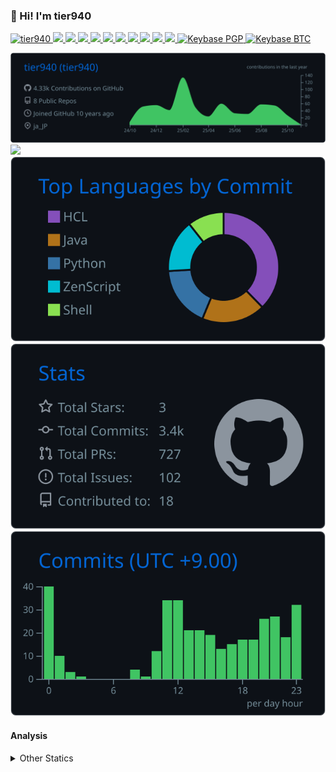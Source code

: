 ### 👋 Hi! I'm tier940

<p align="left"> 
  <a href="https://github.com/tier940/tier940/">
    <img src="https://komarev.com/ghpvc/?username=tier940" alt="tier940" />
  </a>
  <a href="http://twitter.com/tier940">
    <img height="20" src="https://img.shields.io/twitter/follow/tier940?label=Twitter&logo=twitter&style=flat" />
  </a>
  <a href="https://github.com/tier940">
    <img height="20" src="https://img.shields.io/github/followers/tier940?label=follow&logo=github&style=flat" />
  </a>
  <a href="https://www.reddit.com/user/tier940">
    <img height="20" src="https://img.shields.io/reddit/user-karma/combined/tier940?label=Reddit&logo=reddit&style=flat" />
  </a>
  <a href="https://stackoverflow.com/users/17317833/tier940">
    <img height="20" src="https://img.shields.io/stackexchange/stackoverflow/r/17317833?label=StackOverflow&logo=stack-overflow&style=flat" />
  </a>
  <a href="https://zenn.dev/tier940">
    <img height="20" src="https://zenn.badge.nikaera.com/s/tier940/likes" />
  </a>
  <a href="https://zenn.dev/tier940">
    <img height="20" src="https://zenn.badge.nikaera.com/s/tier940/followers" />
  </a>
  <a href="https://zenn.dev/tier940">
    <img height="20" src="https://zenn.badge.nikaera.com/s/tier940/articles" />
  </a>
  <a href="http://qiita.com/tier940">
    <img height="20" src="https://qiita-badge.apiapi.app/s/tier940/posts.svg" />
  </a>
  <a href="http://qiita.com/tier940">
    <img height="20" src="https://qiita-badge.apiapi.app/s/tier940/contributions.svg" />
  </a>
  <a href="https://github.com/tier940/tier940/">
    <img height="20" src="https://github.com/tier940/tier940/actions/workflows/main.yml/badge.svg" />
  </a>
  <a href="https://keybase.io/tier940">
    <img alt="Keybase PGP" src="https://img.shields.io/keybase/pgp/tier940">
  </a>
  <a href="https://keybase.io/tier940">
    <img alt="Keybase BTC" src="https://img.shields.io/keybase/btc/tier940">
  </a>
</p>

[![](https://raw.githubusercontent.com/tier940/tier940/main/profile-summary-card-output/github_dark/0-profile-details.svg)](https://github.com/vn7n24fzkq/github-profile-summary-cards)
[![](https://raw.githubusercontent.com/tier940/tier940/main/profile-summary-card-output/github_dark/1-repos-per-language.svg)](https://github.com/vn7n24fzkq/github-profile-summary-cards) [![](https://raw.githubusercontent.com/tier940/tier940/main/profile-summary-card-output/github_dark/2-most-commit-language.svg)](https://github.com/vn7n24fzkq/github-profile-summary-cards)
[![](https://raw.githubusercontent.com/tier940/tier940/main/profile-summary-card-output/github_dark/3-stats.svg)](https://github.com/vn7n24fzkq/github-profile-summary-cards) [![](https://raw.githubusercontent.com/tier940/tier940/main/profile-summary-card-output/github_dark/4-productive-time.svg)](https://github.com/vn7n24fzkq/github-profile-summary-cards)


#### Analysis
<!-- <img height="150" src="https://github.com/tier940/tier940/blob/master/images/stat.svg" alt="Alternative Text"/> -->

<details>
  <summary>Other Statics</summary>
  <!--START_SECTION:waka-->
![Code Time](http://img.shields.io/badge/Code%20Time-3%2C060%20hrs%2021%20mins-blue)

**🐱 My GitHub Data** 

> 📦 22.0 kB Used in GitHub's Storage 
 > 
> 💼 Opted to Hire
 > 
> 📜 11 Public Repositories 
 > 
> 🔑 2 Private Repositories 
 > 
**I'm an Early 🐤** 

```text
🌞 Morning                1646 commits        ████░░░░░░░░░░░░░░░░░░░░░   15.69 % 
🌆 Daytime                3840 commits        █████████░░░░░░░░░░░░░░░░   36.60 % 
🌃 Evening                3888 commits        █████████░░░░░░░░░░░░░░░░   37.06 % 
🌙 Night                  1117 commits        ███░░░░░░░░░░░░░░░░░░░░░░   10.65 % 
```
📅 **I'm Most Productive on Saturday** 

```text
Monday                   1028 commits        ██░░░░░░░░░░░░░░░░░░░░░░░   09.80 % 
Tuesday                  1828 commits        ████░░░░░░░░░░░░░░░░░░░░░   17.42 % 
Wednesday                1228 commits        ███░░░░░░░░░░░░░░░░░░░░░░   11.71 % 
Thursday                 1213 commits        ███░░░░░░░░░░░░░░░░░░░░░░   11.56 % 
Friday                   1332 commits        ███░░░░░░░░░░░░░░░░░░░░░░   12.70 % 
Saturday                 2056 commits        █████░░░░░░░░░░░░░░░░░░░░   19.60 % 
Sunday                   1806 commits        ████░░░░░░░░░░░░░░░░░░░░░   17.21 % 
```


📊 **This Week I Spent My Time On** 

```text
🕑︎ Time Zone: Asia/Tokyo

💬 Programming Languages: 
Other                    34 hrs 26 mins      █████████████████████░░░░   82.18 % 
YAML                     1 hr 52 mins        █░░░░░░░░░░░░░░░░░░░░░░░░   04.46 % 
Text                     1 hr 37 mins        █░░░░░░░░░░░░░░░░░░░░░░░░   03.87 % 
Markdown                 1 hr 16 mins        █░░░░░░░░░░░░░░░░░░░░░░░░   03.03 % 
INI                      1 hr 15 mins        █░░░░░░░░░░░░░░░░░░░░░░░░   03.01 % 

🔥 Editors: 
Edge                     28 hrs 50 mins      █████████████████░░░░░░░░   68.85 % 
VS Code                  12 hrs 38 mins      ████████░░░░░░░░░░░░░░░░░   30.18 % 
IntelliJ                 21 mins             ░░░░░░░░░░░░░░░░░░░░░░░░░   00.87 % 
Intellijidea             2 mins              ░░░░░░░░░░░░░░░░░░░░░░░░░   00.10 % 

💻 Operating System: 
Windows                  41 hrs 21 mins      █████████████████████████   98.70 % 
Linux                    32 mins             ░░░░░░░░░░░░░░░░░░░░░░░░░   01.30 % 
```

**I Mostly Code in Java** 

```text
Java                     13 repos            ███████████░░░░░░░░░░░░░░   43.33 % 
ZenScript                3 repos             ██░░░░░░░░░░░░░░░░░░░░░░░   10.00 % 
HTML                     2 repos             ██░░░░░░░░░░░░░░░░░░░░░░░   06.67 % 
HCL                      2 repos             ██░░░░░░░░░░░░░░░░░░░░░░░   06.67 % 
Dockerfile               1 repo              █░░░░░░░░░░░░░░░░░░░░░░░░   03.33 % 
```



**Timeline**

![Lines of Code chart](https://raw.githubusercontent.com/tier940/tier940/main/assets/bar_graph.png)


 Last Updated on 07/01/2024 00:37:54 UTC
<!--END_SECTION:waka-->
</details>
